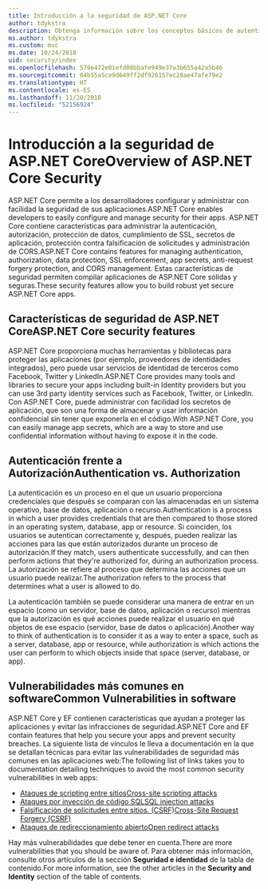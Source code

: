 ```yaml
---
title: Introducción a la seguridad de ASP.NET Core
author: tdykstra
description: Obtenga información sobre los conceptos básicos de autenticación, autorización y seguridad en ASP.NET Core.
ms.author: tdykstra
ms.custom: mvc
ms.date: 10/24/2018
uid: security/index
ms.openlocfilehash: 579e472e01efd08bbafe949e37a3b655a42a5b46
ms.sourcegitcommit: 04b55a5ce9d649ff2df926157ec28ae47afe79e2
ms.translationtype: HT
ms.contentlocale: es-ES
ms.lasthandoff: 11/20/2018
ms.locfileid: "52156924"
---
```

# <a name="overview-of-aspnet-core-security"></a><span data-ttu-id="0b4c1-103">Introducción a la seguridad de ASP.NET Core</span><span class="sxs-lookup"><span data-stu-id="0b4c1-103">Overview of ASP.NET Core Security</span></span>

<span data-ttu-id="0b4c1-104">ASP.NET Core permite a los desarrolladores configurar y administrar con facilidad la seguridad de sus aplicaciones.</span><span class="sxs-lookup"><span data-stu-id="0b4c1-104">ASP.NET Core enables developers to easily configure and manage security for their apps.</span></span> <span data-ttu-id="0b4c1-105">ASP.NET Core contiene características para administrar la autenticación, autorización, protección de datos, cumplimiento de SSL, secretos de aplicación, protección contra falsificación de solicitudes y administración de CORS.</span><span class="sxs-lookup"><span data-stu-id="0b4c1-105">ASP.NET Core contains features for managing authentication, authorization, data protection, SSL enforcement, app secrets, anti-request forgery protection, and CORS management.</span></span> <span data-ttu-id="0b4c1-106">Estas características de seguridad permiten compilar aplicaciones de ASP.NET Core sólidas y seguras.</span><span class="sxs-lookup"><span data-stu-id="0b4c1-106">These security features allow you to build robust yet secure ASP.NET Core apps.</span></span>

## <a name="aspnet-core-security-features"></a><span data-ttu-id="0b4c1-107">Características de seguridad de ASP.NET Core</span><span class="sxs-lookup"><span data-stu-id="0b4c1-107">ASP.NET Core security features</span></span>

<span data-ttu-id="0b4c1-108">ASP.NET Core proporciona muchas herramientas y bibliotecas para proteger las aplicaciones (por ejemplo, proveedores de identidades integrados), pero puede usar servicios de identidad de terceros como Facebook, Twitter y LinkedIn.</span><span class="sxs-lookup"><span data-stu-id="0b4c1-108">ASP.NET Core provides many tools and libraries to secure your apps including built-in Identity providers but you can use 3rd party identity services such as Facebook, Twitter, or LinkedIn.</span></span> <span data-ttu-id="0b4c1-109">Con ASP.NET Core, puede administrar con facilidad los secretos de aplicación, que son una forma de almacenar y usar información confidencial sin tener que exponerla en el código.</span><span class="sxs-lookup"><span data-stu-id="0b4c1-109">With ASP.NET Core, you can easily manage app secrets, which are a way to store and use confidential information without having to expose it in the code.</span></span>

## <a name="authentication-vs-authorization"></a><span data-ttu-id="0b4c1-110">Autenticación frente a Autorización</span><span class="sxs-lookup"><span data-stu-id="0b4c1-110">Authentication vs. Authorization</span></span>

<span data-ttu-id="0b4c1-111">La autenticación es un proceso en el que un usuario proporciona credenciales que después se comparan con las almacenadas en un sistema operativo, base de datos, aplicación o recurso.</span><span class="sxs-lookup"><span data-stu-id="0b4c1-111">Authentication is a process in which a user provides credentials that are then compared to those stored in an operating system, database, app or resource.</span></span> <span data-ttu-id="0b4c1-112">Si coinciden, los usuarios se autentican correctamente y, después, pueden realizar las acciones para las que están autorizados durante un proceso de autorización.</span><span class="sxs-lookup"><span data-stu-id="0b4c1-112">If they match, users authenticate successfully, and can then perform actions that they're authorized for, during an authorization process.</span></span> <span data-ttu-id="0b4c1-113">La autorización se refiere al proceso que determina las acciones que un usuario puede realizar.</span><span class="sxs-lookup"><span data-stu-id="0b4c1-113">The authorization refers to the process that determines what a user is allowed to do.</span></span>

<span data-ttu-id="0b4c1-114">La autenticación también se puede considerar una manera de entrar en un espacio (como un servidor, base de datos, aplicación o recurso) mientras que la autorización es qué acciones puede realizar el usuario en qué objetos de ese espacio (servidor, base de datos o aplicación).</span><span class="sxs-lookup"><span data-stu-id="0b4c1-114">Another way to think of authentication is to consider it as a way to enter a space, such as a server, database, app or resource, while authorization is which actions the user can perform to which objects inside that space (server, database, or app).</span></span>

## <a name="common-vulnerabilities-in-software"></a><span data-ttu-id="0b4c1-115">Vulnerabilidades más comunes en software</span><span class="sxs-lookup"><span data-stu-id="0b4c1-115">Common Vulnerabilities in software</span></span>

<span data-ttu-id="0b4c1-116">ASP.NET Core y EF contienen características que ayudan a proteger las aplicaciones y evitar las infracciones de seguridad.</span><span class="sxs-lookup"><span data-stu-id="0b4c1-116">ASP.NET Core and EF contain features that help you secure your apps and prevent security breaches.</span></span> <span data-ttu-id="0b4c1-117">La siguiente lista de vínculos le lleva a documentación en la que se detallan técnicas para evitar las vulnerabilidades de seguridad más comunes en las aplicaciones web:</span><span class="sxs-lookup"><span data-stu-id="0b4c1-117">The following list of links takes you to documentation detailing techniques to avoid the most common security vulnerabilities in web apps:</span></span>

* [<span data-ttu-id="0b4c1-118">Ataques de scripting entre sitios</span><span class="sxs-lookup"><span data-stu-id="0b4c1-118">Cross-site scripting attacks</span></span>](xref:security/cross-site-scripting)
* [<span data-ttu-id="0b4c1-119">Ataques por inyección de código SQL</span><span class="sxs-lookup"><span data-stu-id="0b4c1-119">SQL injection attacks</span></span>](/ef/core/querying/raw-sql)
* [<span data-ttu-id="0b4c1-120">Falsificación de solicitudes entre sitios. (CSRF)</span><span class="sxs-lookup"><span data-stu-id="0b4c1-120">Cross-Site Request Forgery (CSRF)</span></span>](xref:security/anti-request-forgery)
* [<span data-ttu-id="0b4c1-121">Ataques de redireccionamiento abierto</span><span class="sxs-lookup"><span data-stu-id="0b4c1-121">Open redirect attacks</span></span>](xref:security/preventing-open-redirects)

<span data-ttu-id="0b4c1-122">Hay más vulnerabilidades que debe tener en cuenta.</span><span class="sxs-lookup"><span data-stu-id="0b4c1-122">There are more vulnerabilities that you should be aware of.</span></span> <span data-ttu-id="0b4c1-123">Para obtener más información, consulte otros artículos de la sección **Seguridad e identidad** de la tabla de contenido.</span><span class="sxs-lookup"><span data-stu-id="0b4c1-123">For more information, see the other articles in the **Security and Identity** section of the table of contents.</span></span>
